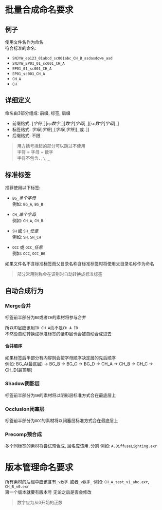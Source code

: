 # 批量合成命名要求
## 例子
使用文件名作为命名  
符合标准的命名:
* `SNJYW_ep123_01abcd_sc001abc_CH_B_asdasdqwe_asd`
* `SNJYW_EP01_01_sc001_CH_A`
* `EP01_01_sc001_CH_A`
* `EP01_sc001_CH_A`
* `CH_A`
* `CH`

## 详细定义
命名由3部分组成: 前缀, 标签, 后缀

* 前缀格式: \[_字符_`_`]\[`ep`_数字_`_`]\[_数字_\[_字母_]`_`]\[`sc`_数字_\[_字母_]`_`]
* 标签格式: _字母_\[_字符_]`_`\[_字母_\[_字符_]\[`_`或`.`]]
* 后缀格式: 不限

> 用方括号括起的部分可以跳过不使用  
> 字符 = 字母 + 数字  
> 字符不包含`.`, `\`, `_`  
>

## 标准标签
推荐使用以下标签:
* `BG_`_单个字母_  
  例如: `BG_A`, `BG_B`

* `CH_`_单个字母_  
  例如: `CH_A`, `CH_B`

* `SH` 或 `SH_`_任意_  
  例如: `SH`, `SH_CH`
  
* `OCC` 或 `OCC_`_任意_  
  例如: `OCC`, `OCC_BG`

如果文件名不含标准标签而父目录名称含标准标签时将使用父目录名称作为命名

> 部分常用别称会在识别时自动转换成标准标签


## 自动合成行为

### Merge合并
标签前半部分为`BG`或者`CH`的素材将参与合并

所以ID层应该用`ID_CH_A`而不是`CH_A_ID`  
不然没自动转换成标准标签的话ID层也会被自动合成进去

#### 合并顺序

如果标签后半部分有内容则会按字母顺序决定层的先后顺序  
例如: BG_A(最底层) -> BG_B -> BG_C -> BG_D -> CH_A -> CH_B -> CH_C -> CH_D(最顶层)

### Shadow阴影层
标签前半部分为`SH`的素材将以阴影层标准方式合在最底层上

### Occlusion闭塞层
标签前半部分为`OCC`的素材将以闭塞层标准方式合在最底层上

### Precomp预合成
多个同标签的素材将尝试预合成, 层名应该用`.`分割 例如: `A.DiffuseLighting.exr`

# 版本管理命名要求
所有素材的后缀中应该含有`_v数字.`或者`_v数字_` 例如: `CH_A_test_v1_abc.exr`, `CH_B_v0.exr`  
第一个版本就要有版本号 无论之后是否会修改

> 数字应为从0开始的正数
